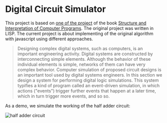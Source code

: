 # Digital Circuit Simulator

This project is based on [one of the project](https://mitpress.mit.edu/sites/default/files/sicp/full-text/book/book-Z-H-22.html#%_sec_3.3.4) of the book [Structure and Interpretation of Computer Programs](https://mitpress.mit.edu/sites/default/files/sicp/index.html). The original project was written in LISP. The current project is about implementing of the original algorithm with javascript using different approaches.

> Designing complex digital systems, such as computers, is an important engineering activity. Digital systems are constructed by interconnecting simple elements. Although the behavior of these individual elements is simple, networks of them can have very complex behavior. Computer simulation of proposed circuit designs is an important tool used by digital systems engineers. In this section we design a system for performing digital logic simulations. This system typifies a kind of program called an event-driven simulation, in which actions ("events") trigger further events that happen at a later time, which in turn trigger more events, and so so.

As a demo, we simulate the working of the half adder circuit:

![half adder circuit](https://mitpress.mit.edu/sites/default/files/sicp/full-text/book/ch3-Z-G-25.gif)

